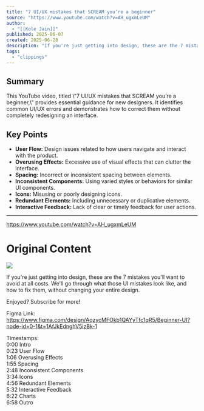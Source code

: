 ```yaml
---
title: "7 UI/UX mistakes that SCREAM you’re a beginner"
source: "https://www.youtube.com/watch?v=AH_ugxmLeUM"
author:
  - "[[Kole Jain]]"
published: 2025-06-07
created: 2025-06-28
description: "If you're just getting into design, these are the 7 mistakes you'll want to avoid at all costs. We'll go through what those UI mistakes look like, and how to..."
tags:
  - "clippings"
---
```

## Summary
This YouTube video, titled \\"7 UI/UX mistakes that SCREAM you’re a beginner,\\" provides essential guidance for new designers. It identifies common UI/UX errors and demonstrates how to correct them without completely redesigning an interface.

## Key Points
-   **User Flow:** Design issues related to how users navigate and interact with the product.
-   **Overusing Effects:** Excessive use of visual effects that can clutter the interface.
-   **Spacing:** Incorrect or inconsistent spacing between elements.
-   **Inconsistent Components:** Using varied styles or behaviors for similar UI components.
-   **Icons:** Misusing or poorly designing icons.
-   **Redundant Elements:** Including unnecessary or duplicative elements.
-   **Interactive Feedback:** Lack of clear or timely feedback for user actions.

---

https://www.youtube.com/watch?v=AH_ugxmLeUM
# Original Content

![](https://www.youtube.com/watch?v=AH_ugxmLeUM)  

If you're just getting into design, these are the 7 mistakes you'll want to avoid at all costs. We'll go through what those UI mistakes look like, and how to fix them, without changing your entire design.  
  
Enjoyed? Subscribe for more!  
  
Figma Link:  
https://www.figma.com/design/AqzycMFOkb1QAYyTfc1qR5/Beginner-UI?node-id=0-1&t=1AfJkEdnghV5izBk-1  
  
Timestamps:  
0:00 Intro  
0:23 User Flow  
1:06 Overusing Effects  
1:55 Spacing  
2:48 Inconsistent Components  
3:34 Icons  
4:56 Redundant Elements  
5:32 Interactive Feedback  
6:22 Charts  
6:58 Outro